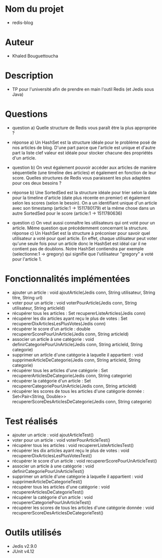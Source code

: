 # Nom du projet
- redis-blog

# Auteur
- Khaled Bouguettoucha

# Description
- TP pour l'université afin de prendre en main l'outil Redis (et Jedis sous Java)

# Questions
- question a) Quelle structure de Redis vous paraît être la plus appropriée ?
- réponse a) Un HashSet est la structure idéale pour le problème posé de nos articles de blog. 
D'une part parce que l'article est unique et d'autre part la liste clef valeur est idéale pour stocker chacune des propriétés d'un article.

- question b) On veut également pouvoir accéder aux articles de manière séquentielle (une timeline des articles) et également en fonction de leur score. 
Quelles structures de Redis vous paraissent les plus adaptées pour ces deux besoins ?
- réponse b) Une SortedSed est la structure idéale pour trier selon la date pour la timeline d'article (date plus récente en premier) et également selon les scores (selon le besoin). 
On a un identifiant unique d'un article avec son timestamp (article:1 -> 1511780179) et la même chose dans un autre SortedSed pour le score (article:1 -> 1511780636)

- question c) On veut aussi connaître les utilisateurs qui ont voté pour un article. Même question que précédemment concernant la structure.
réponse c) Un HashSet est la structure à préconiser pour savoir quel utilisateur a voté pour quel article. 
En effet, chaque utilisateur peut voter qu'une seule fois pour un article donc le HashSet est idéal car il ne contient pas de doublons.
Notre HashSet contiendra par exemple (selectionne:1 -> gregory) qui signifie que l'utilisateur "gregory" a voté pour l'article 1.

# Fonctionnalités implémentées
- ajouter un article : void ajoutArticle(Jedis conn, String utilisateur, String titre, String url)
- voter pour un article : void voterPourArticle(Jedis conn, String utilisateur, String articleId)
- récupérer tous les articles : Set<String> recupererListeArticles(Jedis conn)
- récupérer les dix articles ayant reçu le plus de votes : Set<String> recupererDixArticlesLesPlusVotes(Jedis conn)
- récupérer le score d'un article : double recupererScorePourUnArticle(Jedis conn, String articleId) 
- associer un article à une catégorie : void definirCategoriePourUnArticle(Jedis conn, String articleId, String categorie)
- supprimer un article d'une catégorie à laquelle il appartient : void supprimerArticleDeCategorie(Jedis conn, String articleId, String categorie)
- récupérer tous les articles d'une catégorie : Set<String> recupererArticlesDeCategorie(Jedis conn, String categorie)
- récupérer la catégorie d'un article : Set<String> recupererCategoriePourUnArticle(Jedis conn, String articleId)
- récupérer les scores de tous les articles d'une catégorie donnée : Set<Pair<String, Double>> recupererScoreDesArticlesDeCategorie(Jedis conn, String categorie)

# Test réalisés
- ajouter un article : void ajoutArticleTest()
- voter pour un article : void voterPourArticleTest()
- récupérer tous les articles : void recupererListeArticlesTest()
- récupérer les dix articles ayant reçu le plus de votes : void recupererDixArticlesLesPlusVotesTest()
- récupérer le score d'un article : void recupererScorePourUnArticleTest() 
- associer un article à une catégorie : void definirCategoriePourUnArticleTest()
- supprimer un article d'une catégorie à laquelle il appartient : void supprimerArticleDeCategorieTest()
- récupérer tous les articles d'une catégorie : void recupererArticlesDeCategorieTest()
- récupérer la catégorie d'un article : void recupererCategoriePourUnArticleTest()
- récupérer les scores de tous les articles d'une catégorie donnée : void recupererScoreDesArticlesDeCategorieTest()

# Outils utilisés
- Jedis v2.9.0
- JUnit v4.12
